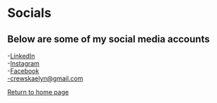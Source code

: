 # Socials
## Below are some of my social media accounts

-[LinkedIn](https://www.linkedin.com/in/kaelyn-crews-053a65190)  
-[Instagram](https://www.instagram.com/awtumn.skies_/?next=%2F)  
-[Facebook](https://www.facebook.com/kaelyn.mae.crews/)  
-crewskaelyn@gmail.com  

[Return to home page](./README.md)
